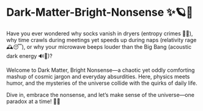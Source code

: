 # Dark-Matter-Bright-Nonsense ✨🪐🧦

Have you ever wondered why socks vanish in dryers (entropy crimes 🧦✨), why time crawls during meetings yet speeds up during naps (relativity rage 🕰️😴), or why your microwave beeps louder than the Big Bang (acoustic dark energy 🔊🌌)?

Welcome to Dark Matter, Bright Nonsense—a chaotic yet oddly comforting mashup of cosmic jargon and everyday absurdities. Here, physics meets humor, and the mysteries of the universe collide with the quirks of daily life.

Dive in, embrace the nonsense, and let’s make sense of the universe—one paradox at a time! 🚀🤪
